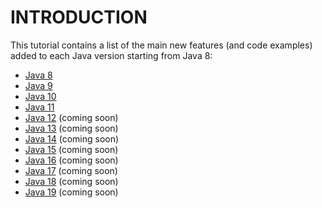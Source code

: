 # INTRODUCTION

This tutorial contains a list of the main new features (and code examples) added to each Java version starting from Java 8:
- [Java 8](https://github.com/ManuMyGit/CodingTutorials/tree/main/java/newfeatures/java8)
- [Java 9](https://github.com/ManuMyGit/CodingTutorials/tree/main/java/newfeatures/java9)
- [Java 10](https://github.com/ManuMyGit/CodingTutorials/tree/main/java/newfeatures/java10)
- [Java 11](https://github.com/ManuMyGit/CodingTutorials/tree/main/java/newfeatures/java11)
- [Java 12](https://github.com/ManuMyGit/CodingTutorials/tree/main/java/newfeatures/java12) (coming soon)
- [Java 13](https://github.com/ManuMyGit/CodingTutorials/tree/main/java/newfeatures/java13) (coming soon)
- [Java 14](https://github.com/ManuMyGit/CodingTutorials/tree/main/java/newfeatures/java14) (coming soon)
- [Java 15](https://github.com/ManuMyGit/CodingTutorials/tree/main/java/newfeatures/java15) (coming soon)
- [Java 16](https://github.com/ManuMyGit/CodingTutorials/tree/main/java/newfeatures/java16) (coming soon)
- [Java 17](https://github.com/ManuMyGit/CodingTutorials/tree/main/java/newfeatures/java17) (coming soon)
- [Java 18](https://github.com/ManuMyGit/CodingTutorials/tree/main/java/newfeatures/java18) (coming soon)
- [Java 19](https://github.com/ManuMyGit/CodingTutorials/tree/main/java/newfeatures/java19) (coming soon)
